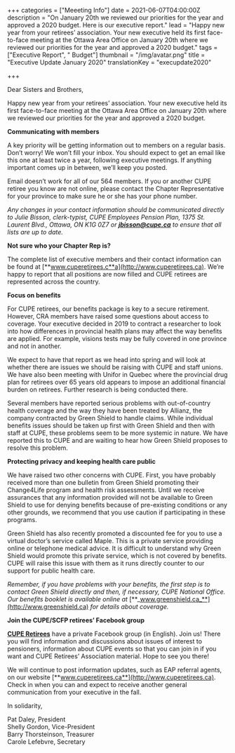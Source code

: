 +++
categories = ["Meeeting Info"]
date = 2021-06-07T04:00:00Z
description = "On January 20th we reviewed our priorities for the year and approved a 2020 budget. Here is our executive report."
lead = "Happy new year from your retirees’ association. Your new executive held its first face-to-face meeting at the Ottawa Area Office on January 20th where we reviewed our priorities for the year and approved a 2020 budget."
tags = ["Executive Report", " Budget"]
thumbnail = "/img/avatar.png"
title = "Executive Update January 2020"
translationKey = "execupdate2020"

+++

Dear Sisters and Brothers,

Happy new year from your retirees’ association. Your new executive held its first face-to-face meeting at the Ottawa Area Office on January 20th where we reviewed our priorities for the year and approved a 2020 budget.

**Communicating with members**

A key priority will be getting information out to members on a regular basis. Don’t worry! We won’t fill your inbox. You should expect to get an email like this one at least twice a year, following executive meetings. If anything important comes up in between, we’ll keep you posted.

Email doesn’t work for all of our 564 members. If you or another CUPE retiree you know are not online, please contact the Chapter Representative for your province to make sure he or she has your phone number.

_Any changes in your contact information should be communicated directly to Julie Bisson, clerk-typist, CUPE Employees Pension Plan, 1375 St. Laurent Blvd., Ottawa, ON K1G 0Z7 or_ [**_jbisson@cupe.ca_**](mailto:jbisson@cupe.ca) _to ensure that all lists are up to date._

**Not sure who your Chapter Rep is?**

The complete list of executive members and their contact information can be found at [**www.cuperetirees.c**a](http://www.cuperetirees.ca). We’re happy to report that all positions are now filled and CUPE retirees are represented across the country.

**Focus on benefits**

For CUPE retirees, our benefits package is key to a secure retirement. However, CRA members have raised some questions about access to coverage. Your executive decided in 2019 to contract a researcher to look into how differences in provincial health plans may affect the way benefits are applied. For example, visions tests may be fully covered in one province and not in another.

We expect to have that report as we head into spring and will look at whether there are issues we should be raising with CUPE and staff unions. We have also been meeting with Unifor in Quebec where the provincial drug plan for retirees over 65 years old appears to impose an additional financial burden on retirees. Further research is being conducted there.

Several members have reported serious problems with out-of-country health coverage and the way they have been treated by Allianz, the company contracted by Green Shield to handle claims. While individual benefits issues should be taken up first with Green Shield and then with staff at CUPE, these problems seem to be more systemic in nature. We have reported this to CUPE and are waiting to hear how Green Shield proposes to resolve this problem.

**Protecting privacy and keeping health care public**

We have raised two other concerns with CUPE. First, you have probably received more than one bulletin from Green Shield promoting their Change4Life program and health risk assessments. Until we receive assurances that any information provided will not be available to Green Shield to use for denying benefits because of pre-existing conditions or any other grounds, we recommend that you use caution if participating in these programs.

Green Shield has also recently promoted a discounted fee for you to use a virtual doctor’s service called Maple. This is a private service providing online or telephone medical advice. It is difficult to understand why Green Shield would promote this private service, which is not covered by benefits. CUPE will raise this issue with them as it runs directly counter to our support for public health care.

_Remember, if you have problems with your benefits, the first step is to contact Green Shield directly and then, if necessary, CUPE National Office. Our benefits booklet is available online at_ [**_www.greenshield.ca_**](http://www.greenshield.ca) _for details about coverage._

**Join the CUPE/SCFP retirees’ Facebook group**

[**CUPE Retirees**](https://www.facebook.com/groups/417137408489152/) have a private Facebook group (in English). Join us! There you will find information and discussions about issues of interest to pensioners, information about CUPE events so that you can join in if you want and CUPE Retirees’ Association material. Hope to see you there!

We will continue to post information updates, such as EAP referral agents, on our website [**www.cuperetirees.ca**](http://www.cuperetirees.ca). Check in when you can and expect to receive another general communication from your executive in the fall.

In solidarity,

Pat Daley, President  
Shelly Gordon, Vice-President  
Barry Thorsteinson, Treasurer  
Carole Lefebvre, Secretary
